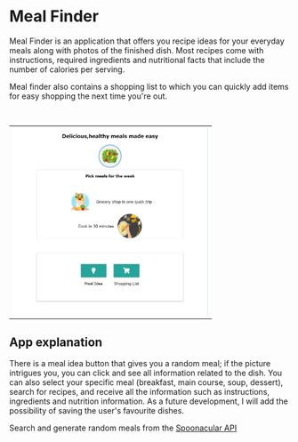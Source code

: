 <h1>Meal Finder</h1>
<p>Meal Finder is an application that offers you recipe ideas for your everyday meals along with photos of the finished dish.
Most recipes come with instructions, required ingredients and nutritional facts that include the number of calories per serving.</p>
<p>Meal finder also contains a shopping list to which you can quickly add items for easy shopping the next time you're out.</p>
<br>
<table><tr><td>
  <img src="img/Screenshot_2.jpg" alt="screenshot" width="350px">
</td></tr></table>

<h2>App explanation</h2>
<p>There is a meal idea button that gives you a random meal; if the picture intrigues you, you can click and see all information related to the dish.
You can also select your specific meal (breakfast, main course, soup, dessert), search for recipes, and receive all the information such as instructions, ingredients and nutrition information. As a future development, I will add the possibility of saving the user's favourite dishes.</p>
<p>Search and generate random meals from the <a href="https://spoonacular.com/food-api">Spoonacular API</a></p>
